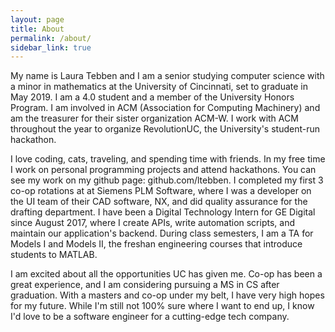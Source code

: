 ```yaml
---
layout: page
title: About
permalink: /about/
sidebar_link: true
---
```


My name is Laura Tebben and I am a senior studying computer science with a minor in mathematics at the University of Cincinnati, set to graduate in May 2019. I am a 4.0 student and a member of the University Honors Program. I am involved in ACM (Association for Computing Machinery) and am the treasurer for their sister organization ACM-W. I work with ACM throughout the year to organize RevolutionUC, the University's student-run hackathon.

I love coding, cats, traveling, and spending time with friends. In my free time I work on personal programming projects and attend hackathons. You can see my work on my github page: github.com/ltebben. I completed my first 3 co-op rotations at at Siemens PLM Software, where I was a developer on the UI team of their CAD software, NX, and did quality assurance for the drafting department. I have been a Digital Technology Intern for GE Digital since August 2017, where I create APIs, write automation scripts, and maintain our application's backend. During class semesters, I am a TA for Models I and Models II, the freshan engineering courses that introduce students to MATLAB.

I am excited about all the opportunities UC has given me. Co-op has been a great experience, and I am considering pursuing a MS in CS after graduation. With a masters and co-op under my belt, I have very high hopes for my future. While I'm still not 100% sure where I want to end up, I know I'd love to be a software engineer for a cutting-edge tech company.
